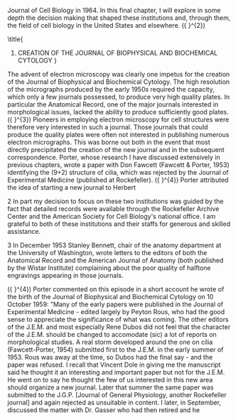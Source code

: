 Journal of Cell Biology in 1964. In this final chapter, I will explore in some depth the decision making that shaped these institutions and, through them, the field of cell biology in the United States and elsewhere. \({ }^{2}\)

\title{
1. CREATION OF THE JOURNAL OF BIOPHYSICAL AND BIOCHEMICAL CYTOLOGY
}

The advent of electron microscopy was clearly one impetus for the creation of the Journal of Biophysical and Biochemical Cytology. The high resolution of the micrographs produced by the early 1950s required the capacity, which only a few journals possessed, to produce very high quality plates. In particular the Anatomical Record, one of the major journals interested in morphological issues, lacked the ability to produce sufficiently good plates. \({ }^{3}\) Pioneers in employing electron microscopy for cell structures were therefore very interested in such a journal. Those journals that could produce the quality plates were often not interested in publishing numerous electron micrographs. This was borne out both in the event that most directly precipitated the creation of the new journal and in the subsequent correspondence. Porter, whose research I have discussed extensively in previous chapters, wrote a paper with Don Fawcett (Fawcett \& Porter, 1953) identifying the \(9+2\) structure of cilia, which was rejected by the Journal of Experimental Medicine (published at Rockefeller). \({ }^{4}\) Porter attributed the idea of starting a new journal to Herbert

2 In part my decision to focus on these two institutions was guided by the fact that detailed records were available through the Rockefeller Archive Center and the American Society for Cell Biology's national office. I am grateful to both of these institutions and their staffs for generous and skilled assistance.

3 In December 1953 Stanley Bennett, chair of the anatomy department at the University of Washington, wrote letters to the editors of both the Anatomical Record and the American Journal of Anatomy (both published by the Wistar Institute) complaining about the poor quality of halftone engravings appearing in those journals.

\({ }^{4}\) Porter commented on this episode in a short account he wrote of the birth of the Journal of Biophysical and Biochemical Cytology on 10 October 1959: "Many of the early papers were published in the Journal of Experimental Medicine - edited largely by Peyton Rous, who had the good sense to appreciate the significance of what was coming. The other editors of the J.E.M. and most especially Rene Dubos did not feel that the character of the J.E.M. should be changed to accomodate (sic) a lot of reports on morphological studies. A real storm developed around the one on cilia (Fawcett-Porter, 1954) submitted first to the J.E.M. in the early summer of 1953. Rous was away at the time, so Dubos had the final say - and the paper was refused. I recall that Vincent Dole in giving me the manuscript said he thought it an interesting and important paper but not for the J.E.M. He went on to say he thought the few of us interested in this new area should organize a new journal. Later that summer the same paper was submitted to the J.G.P. [Journal of General Physiology, another Rockefeller journal] and again rejected as unsuitable in content. I later, in September, discussed the matter with Dr. Gasser who had then retired and he